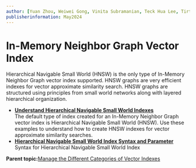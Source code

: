 ```yaml
---
author: [Yuan Zhou, Weiwei Gong, Vinita Subramanian, Teck Hua Lee, Tirthankar Lahiri, Shasank Chavan, Sebastian DeLaHoz, Roger Ford, Rohan Aggarwal, Mark Hornick, Malavika S P, Harichandan Roy, George Krupka, Doug Hood, Dinesh Das, David Jiang, Boriana Milenova, Bonnie Xia, Aurosish Mishra, Angela Amor, Agnivo Saha, Aleksandra Czarlinska, Ramya P, Usha Krishnamurthy, Tulika Das, Suresh Rajan, Sarika Surampudi, Sarah Hirschfeld, Prakash Jashnani, Jody Glover, Jessica True, Mamata Basapur, Maitreyee Chaliha, Gunjan Jain, Frederick Kush, Douglas Williams, Binika Kumar, Jean-Francois Verrier]
publisherinformation: May2024
---
```


# In-Memory Neighbor Graph Vector Index

Hierarchical Navigable Small World \(HNSW\) is the only type of In-Memory Neighbor Graph vector index supported. HNSW graphs are very efficient indexes for vector approximate similarity search. HNSW graphs are structured using principles from small world networks along with layered hierarchical organization.

-   **[Understand Hierarchical Navigable Small World Indexes](GUID-23E74FFC-B6A5-4374-9813-F2634AC43410.md)**  
The default type of index created for an In-Memory Neighbor Graph vector index is Hierarchical Navigable Small World \(HNSW\). Use these examples to understand how to create HNSW indexes for vector approximate similarity searches.
-   **[Hierarchical Navigable Small World Index Syntax and Parameter](GUID-0D538811-D59F-46FB-9453-1A6BD822EEED.md)**  
Syntax for Hierarchical Navigable Small World Index

**Parent topic:**[Manage the Different Categories of Vector Indexes](GUID-5D9B6B92-C62C-4927-9FB2-7A4437F24A19.md)

